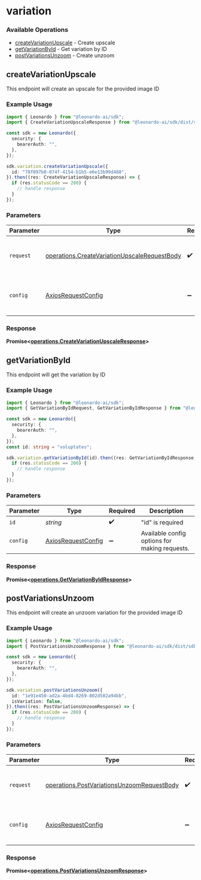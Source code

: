 # variation

### Available Operations

* [createVariationUpscale](#createvariationupscale) - Create upscale
* [getVariationById](#getvariationbyid) - Get variation by ID
* [postVariationsUnzoom](#postvariationsunzoom) - Create unzoom

## createVariationUpscale

This endpoint will create an upscale for the provided image ID

### Example Usage

```typescript
import { Leonardo } from "@leonardo-ai/sdk";
import { CreateVariationUpscaleResponse } from "@leonardo-ai/sdk/dist/sdk/models/operations";

const sdk = new Leonardo({
  security: {
    bearerAuth: "",
  },
});

sdk.variation.createVariationUpscale({
  id: "78f097b0-074f-4154-b1b5-e6e13b99d488",
}).then((res: CreateVariationUpscaleResponse) => {
  if (res.statusCode == 200) {
    // handle response
  }
});
```

### Parameters

| Parameter                                                                                                    | Type                                                                                                         | Required                                                                                                     | Description                                                                                                  |
| ------------------------------------------------------------------------------------------------------------ | ------------------------------------------------------------------------------------------------------------ | ------------------------------------------------------------------------------------------------------------ | ------------------------------------------------------------------------------------------------------------ |
| `request`                                                                                                    | [operations.CreateVariationUpscaleRequestBody](../../models/operations/createvariationupscalerequestbody.md) | :heavy_check_mark:                                                                                           | The request object to use for the request.                                                                   |
| `config`                                                                                                     | [AxiosRequestConfig](https://axios-http.com/docs/req_config)                                                 | :heavy_minus_sign:                                                                                           | Available config options for making requests.                                                                |


### Response

**Promise<[operations.CreateVariationUpscaleResponse](../../models/operations/createvariationupscaleresponse.md)>**


## getVariationById

This endpoint will get the variation by ID

### Example Usage

```typescript
import { Leonardo } from "@leonardo-ai/sdk";
import { GetVariationByIdRequest, GetVariationByIdResponse } from "@leonardo-ai/sdk/dist/sdk/models/operations";

const sdk = new Leonardo({
  security: {
    bearerAuth: "",
  },
});
const id: string = "voluptates";

sdk.variation.getVariationById(id).then((res: GetVariationByIdResponse) => {
  if (res.statusCode == 200) {
    // handle response
  }
});
```

### Parameters

| Parameter                                                    | Type                                                         | Required                                                     | Description                                                  |
| ------------------------------------------------------------ | ------------------------------------------------------------ | ------------------------------------------------------------ | ------------------------------------------------------------ |
| `id`                                                         | *string*                                                     | :heavy_check_mark:                                           | "id" is required                                             |
| `config`                                                     | [AxiosRequestConfig](https://axios-http.com/docs/req_config) | :heavy_minus_sign:                                           | Available config options for making requests.                |


### Response

**Promise<[operations.GetVariationByIdResponse](../../models/operations/getvariationbyidresponse.md)>**


## postVariationsUnzoom

This endpoint will create an unzoom variation for the provided image ID

### Example Usage

```typescript
import { Leonardo } from "@leonardo-ai/sdk";
import { PostVariationsUnzoomResponse } from "@leonardo-ai/sdk/dist/sdk/models/operations";

const sdk = new Leonardo({
  security: {
    bearerAuth: "",
  },
});

sdk.variation.postVariationsUnzoom({
  id: "1e91e450-ad2a-4bd4-8269-802d502a94bb",
  isVariation: false,
}).then((res: PostVariationsUnzoomResponse) => {
  if (res.statusCode == 200) {
    // handle response
  }
});
```

### Parameters

| Parameter                                                                                                | Type                                                                                                     | Required                                                                                                 | Description                                                                                              |
| -------------------------------------------------------------------------------------------------------- | -------------------------------------------------------------------------------------------------------- | -------------------------------------------------------------------------------------------------------- | -------------------------------------------------------------------------------------------------------- |
| `request`                                                                                                | [operations.PostVariationsUnzoomRequestBody](../../models/operations/postvariationsunzoomrequestbody.md) | :heavy_check_mark:                                                                                       | The request object to use for the request.                                                               |
| `config`                                                                                                 | [AxiosRequestConfig](https://axios-http.com/docs/req_config)                                             | :heavy_minus_sign:                                                                                       | Available config options for making requests.                                                            |


### Response

**Promise<[operations.PostVariationsUnzoomResponse](../../models/operations/postvariationsunzoomresponse.md)>**

